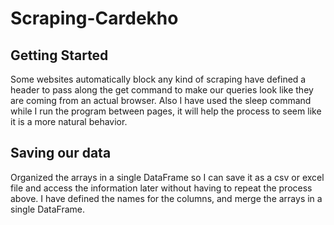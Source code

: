 # Scraping-Cardekho

## Getting Started
Some websites automatically block any kind of scraping have defined a header to pass along the get command to make our queries look like they are coming from an actual browser. Also I have used the sleep command while I run the program between pages, it will help the process to seem like it is a more natural behavior.

## Saving our data
Organized the arrays in a single DataFrame so I can save it as a csv or excel file and access the information later without having to repeat the process above.
I have defined the names for the columns, and merge the arrays in a single DataFrame.
